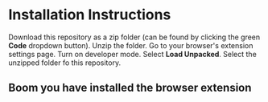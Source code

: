# Installation Instructions

Download this repository as a zip folder (can be found by clicking the green **Code** dropdown button).
Unzip the folder.
Go to your browser's extension settings page.
Turn on developer mode.
Select **Load Unpacked**.
Select the unzipped folder fo this repository.

## Boom you have installed the browser extension
